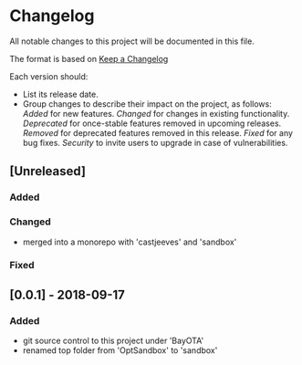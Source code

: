 # Changelog
All notable changes to this project will be documented in this file.

The format is based on [Keep a Changelog](http://keepachangelog.com/en/1.0.0/)

Each version should:
- List its release date.
- Group changes to describe their impact on the project, as follows:
*Added* for new features.
*Changed* for changes in existing functionality.
*Deprecated* for once-stable features removed in upcoming releases.
*Removed* for deprecated features removed in this release.
*Fixed* for any bug fixes.
*Security* to invite users to upgrade in case of vulnerabilities.

## [Unreleased]
### Added

### Changed
- merged into a monorepo with 'castjeeves' and 'sandbox'

### Fixed

## [0.0.1] - 2018-09-17
### Added
- git source control to this project under 'BayOTA'
- renamed top folder from 'OptSandbox' to 'sandbox'